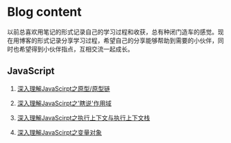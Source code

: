 # Blog content
以前总喜欢用笔记的形式记录自己的学习过程和收获，总有种闭门造车的感觉。现在用博客的形式记录分享学习过程，希望自己的分享能够帮助到需要的小伙伴，同时也希望得到小伙伴指点，互相交流一起成长。

## JavaScript

1. [深入理解JavaScirpt之原型/原型链](https://github.com/Diweikang/Blog/blob/master/JavaScript/1.%E5%8E%9F%E5%9E%8B%E4%B8%8E%E5%8E%9F%E5%9E%8B%E9%93%BE/JavaScript%E4%B9%8B%E5%8E%9F%E5%9E%8B%E3%80%81%E5%8E%9F%E5%9E%8B%E9%93%BE.md)

2. [深入理解JavaScirpt之'瞎说'作用域](https://github.com/Diweikang/Blog/blob/master/JavaScript/2.%E4%BD%9C%E7%94%A8%E5%9F%9F/JavaScript%E4%B9%8B%E4%BD%9C%E7%94%A8%E5%9F%9F.md)

3. [深入理解JavaScirpt之执行上下文与执行上下文栈](https://github.com/Diweikang/Blog/blob/master/JavaScript/2.%E4%BD%9C%E7%94%A8%E5%9F%9F/JavaScript%E4%B9%8B%E4%BD%9C%E7%94%A8%E5%9F%9F.md)

4. [深入理解JavaScirpt之变量对象](https://github.com/Diweikang/Blog/blob/master/JavaScript/2.%E4%BD%9C%E7%94%A8%E5%9F%9F/JavaScript%E4%B9%8B%E4%BD%9C%E7%94%A8%E5%9F%9F.md)
